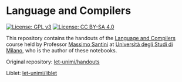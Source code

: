 # Language and Compilers

[![License: GPL v3](https://img.shields.io/badge/License-GPL%20v3-blue.svg)](http://www.gnu.org/licenses/gpl-3.0)
[![License: CC BY-SA 4.0](https://img.shields.io/badge/License-CC%20BY--SA%204.0-blue.svg)](http://creativecommons.org/licenses/by-sa/4.0/)

This repository contains the handouts of the [Language and Compilers](https://let.di.unimi.it/) course held by Professor [Massimo Santini](https://github.com/mapio) at [Università degli Studi di Milano](http://www.unimi.it/), who is the author of these notebooks.

Original repository: [let-unimi/handouts](https://github.com/let-unimi/handouts)

Liblet: [let-unimi/liblet](https://github.com/let-unimi/liblet)
